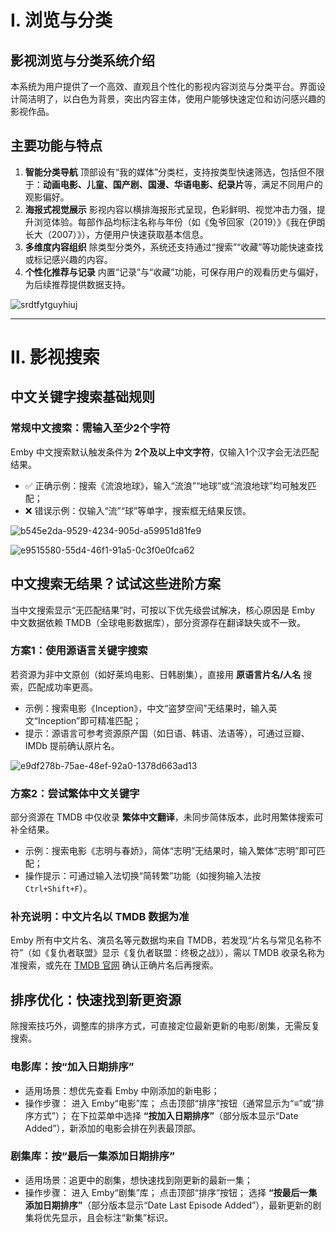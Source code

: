 # Ⅰ. 浏览与分类

## 影视浏览与分类系统介绍

本系统为用户提供了一个高效、直观且个性化的影视内容浏览与分类平台。界面设计简洁明了，以白色为背景，突出内容主体，使用户能够快速定位和访问感兴趣的影视作品。

## 主要功能与特点

1. **智能分类导航** 顶部设有“我的媒体”分类栏，支持按类型快速筛选，包括但不限于：**动画电影、儿童、国产剧、国漫、华语电影、纪录片**等，满足不同用户的观影偏好。
2. **海报式视觉展示** 影视内容以横排海报形式呈现，色彩鲜明、视觉冲击力强，提升浏览体验。每部作品均标注名称与年份（如《兔爷回家（2019）》《我在伊朗长大（2007）》），方便用户快速获取基本信息。
3. **多维度内容组织** 除类型分类外，系统还支持通过“搜索”“收藏”等功能快速查找或标记感兴趣的内容。
4. **个性化推荐与记录** 内置“记录”与“收藏”功能，可保存用户的观看历史与偏好，为后续推荐提供数据支持。

![srdtfytguyhiuj](/public/assets/use/usage-tips/srdtfytguyhiuj.png)



------

# Ⅱ. 影视搜索

## 中文关键字搜索基础规则

### 常规中文搜索：需输入至少2个字符

Emby 中文搜索默认触发条件为 **2个及以上中文字符**，仅输入1个汉字会无法匹配结果。

- ✅ 正确示例：搜索《流浪地球》，输入“流浪”“地球”或“流浪地球”均可触发匹配；
- ❌ 错误示例：仅输入“流”“球”等单字，搜索框无结果反馈。

![b545e2da-9529-4234-905d-a59951d81fe9](/public/assets/use/usage-tips/b545e2da-9529-4234-905d-a59951d81fe9.png)

![e9515580-55d4-46f1-91a5-0c3f0e0fca62](/Users/forest/Downloads/public/assets/use/usage-tips/e9515580-55d4-46f1-91a5-0c3f0e0fca62.png)

## 中文搜索无结果？试试这些进阶方案

当中文搜索显示“无匹配结果”时，可按以下优先级尝试解决，核心原因是 Emby 中文数据依赖 TMDB（全球电影数据库），部分资源存在翻译缺失或不一致。

### 方案1：使用源语言关键字搜索

若资源为非中文原创（如好莱坞电影、日韩剧集），直接用 **原语言片名/人名** 搜索，匹配成功率更高。

- 示例：搜索电影《Inception》，中文“盗梦空间”无结果时，输入英文“Inception”即可精准匹配；
- 提示：源语言可参考资源原产国（如日语、韩语、法语等），可通过豆瓣、IMDb 提前确认原片名。

![e9df278b-75ae-48ef-92a0-1378d663ad13](/public/assets/use/usage-tips/e9df278b-75ae-48ef-92a0-1378d663ad13.png)

### 方案2：尝试繁体中文关键字

部分资源在 TMDB 中仅收录 **繁体中文翻译**，未同步简体版本，此时用繁体搜索可补全结果。

- 示例：搜索电影《志明与春娇》，简体“志明”无结果时，输入繁体“志明”即可匹配；
- 操作提示：可通过输入法切换“简转繁”功能（如搜狗输入法按 `Ctrl+Shift+F`）。

### 补充说明：中文片名以 TMDB 数据为准

Emby 所有中文片名、演员名等元数据均来自 TMDB，若发现“片名与常见名称不符”（如《复仇者联盟》显示《复仇者联盟：终极之战》），需以 TMDB 收录名称为准搜索，或先在 [TMDB 官网](https://www.themoviedb.org/) 确认正确片名后再搜索。

## 排序优化：快速找到新更资源

除搜索技巧外，调整库的排序方式，可直接定位最新更新的电影/剧集，无需反复搜索。

### 电影库：按“加入日期排序”

- 适用场景：想优先查看 Emby 中刚添加的新电影；
- 操作步骤： 进入 Emby“电影”库； 点击顶部“排序”按钮（通常显示为“≡”或“排序方式”）； 在下拉菜单中选择 **“按加入日期排序”**（部分版本显示“Date Added”），新添加的电影会排在列表最顶部。

### 剧集库：按“最后一集添加日期排序”

- 适用场景：追更中的剧集，想快速找到刚更新的最新一集；
- 操作步骤： 进入 Emby“剧集”库； 点击顶部“排序”按钮； 选择 **“按最后一集添加日期排序”**（部分版本显示“Date Last Episode Added”），最新更新的剧集将优先显示，且会标注“新集”标识。


